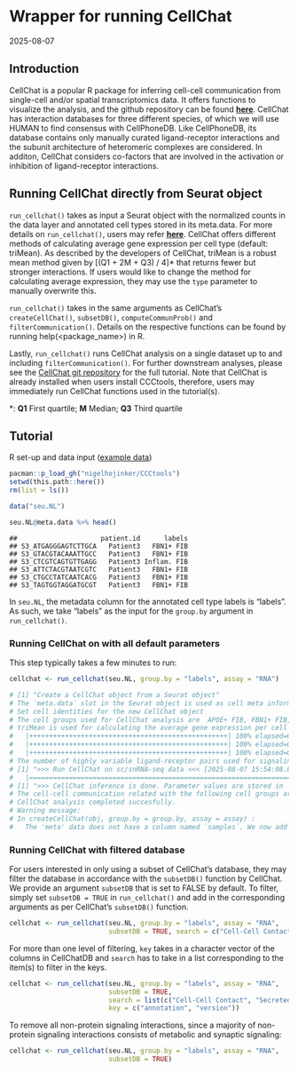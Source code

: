 Wrapper for running CellChat
================
2025-08-07

## Introduction

CellChat is a popular R package for inferring cell-cell communication
from single-cell and/or spatial transcriptomics data. It offers
functions to visualize the analysis, and the github repository can be
found [**here**](https://github.com/jinworks/CellChat). CellChat has
interaction databases for three different species, of which we will use
HUMAN to find consensus with CellPhoneDB. Like CellPhoneDB, its database
contains only manually curated ligand-receptor interactions and the
subunit architecture of heteromeric complexes are considered. In
additon, CellChat considers co-factors that are involved in the
activation or inhibition of ligand-receptor interactions.

## Running CellChat directly from Seurat object

`run_cellchat()` takes as input a Seurat object with the normalized
counts in the data layer and annotated cell types stored in its
meta.data. For more details on `run_cellchat()`, users may refer
[**here**](../R/run_cellchat.R). CellChat offers different methods of
calculating average gene expression per cell type (default: triMean). As
described by the developers of CellChat, triMean is a robust mean method
given by \[(Q1 + 2M + Q3) / 4\]\* that returns fewer but stronger
interactions. If users would like to change the method for calculating
average expression, they may use the `type` parameter to manually
overwrite this.

`run_cellchat()` takes in the same arguments as CellChat’s
`createCellChat()`, `subsetDB()`, `computeCommunProb()` and
`filterCommunication()`. Details on the respective functions can be
found by running help(<package_name>) in R.

Lastly, `run_cellchat()` runs CellChat analysis on a single dataset up
to and including `filterCommunication()`. For further downstream
analyses, please see the [CellChat git
repository](https://github.com/jinworks/CellChat) for the full tutorial.
Note that CellChat is already installed when users install CCCtools,
therefore, users may immediately run CellChat functions used in the
tutorial(s).

\*: **Q1** First quartile; **M** Median; **Q3** Third quartile

## Tutorial

R set-up and data input ([example data](../demo_data.md))

``` r
pacman::p_load_gh("nigelhojinker/CCCtools")
setwd(this.path::here())
rm(list = ls())

data("seu.NL")

seu.NL@meta.data %>% head()
```

    ##                     patient.id      labels
    ## S3_ATGAGGGAGTCTTGCA   Patient3   FBN1+ FIB
    ## S3_GTACGTACAAATTGCC   Patient3   FBN1+ FIB
    ## S3_CTCGTCAGTGTTGAGG   Patient3 Inflam. FIB
    ## S3_ATTCTACGTAATCGTC   Patient3   FBN1+ FIB
    ## S3_CTGCCTATCAATCACG   Patient3   FBN1+ FIB
    ## S3_TAGTGGTAGGATGCGT   Patient3   FBN1+ FIB

In `seu.NL`, the metadata column for the annotated cell type labels is
“labels”. As such, we take “labels” as the input for the `group.by`
argument in `run_cellchat()`.

### Running CellChat on with all default parameters

This step typically takes a few minutes to run:

``` r
cellchat <- run_cellchat(seu.NL, group.by = "labels", assay = "RNA")

# [1] "Create a CellChat object from a Seurat object"
# The `meta.data` slot in the Seurat object is used as cell meta information 
# Set cell identities for the new CellChat object 
# The cell groups used for CellChat analysis are  APOE+ FIB, FBN1+ FIB, COL11A1+ FIB, Inflam. FIB, cDC1, cDC2, LC, Inflam. DC, TC, Inflam. TC, CD40LG+ TC, NKT 
# triMean is used for calculating the average gene expression per cell group. 
#   |++++++++++++++++++++++++++++++++++++++++++++++++++| 100% elapsed=00s  
#   |++++++++++++++++++++++++++++++++++++++++++++++++++| 100% elapsed=00s  
#   |++++++++++++++++++++++++++++++++++++++++++++++++++| 100% elapsed=00s  
# The number of highly variable ligand-receptor pairs used for signaling inference is 440 
# [1] ">>> Run CellChat on sc/snRNA-seq data <<< [2025-08-07 15:54:08.823879]"
#   |=======================================================================================================| 100%
# [1] ">>> CellChat inference is done. Parameter values are stored in `object@options$parameter` <<< [2025-08-07 15:57:07.573151]"
# The cell-cell communication related with the following cell groups are excluded due to the few number of cells:  cDC1, Inflam. DC !   37.6% interactions are removed!
# CellChat analysis completed succesfully.
# Warning message:
# In createCellChat(obj, group.by = group.by, assay = assay) :
#   The 'meta' data does not have a column named `samples`. We now add this column and all cells are assumed to belong to `sample1`! 
```

### Running CellChat with filtered database

For users interested in only using a subset of CellChat’s database, they
may filter the database in accordance with the `subsetDB()` function by
CellChat. We provide an argument `subsetDB` that is set to FALSE by
default. To filter, simply set `subsetDB = TRUE` in `run_cellchat()` and
add in the corresponding arguments as per CellChat’s `subsetDB()`
function.

``` r
cellchat <- run_cellchat(seu.NL, group.by = "labels", assay = "RNA",
                         subsetDB = TRUE, search = c("Cell-Cell Contact"), key = c("annotation"))
```

For more than one level of filtering, `key` takes in a character vector
of the columns in CellChatDB and `search` has to take in a list
corresponding to the item(s) to filter in the keys.

``` r
cellchat <- run_cellchat(seu.NL, group.by = "labels", assay = "RNA",
                         subsetDB = TRUE, 
                         search = list(c("Cell-Cell Contact", "Secreted Signaling"), c("CellChatDB v1")),
                         key = c("annotation", "version"))
```

To remove all non-protein signaling interactions, since a majority of
non-protein signaling interactions consists of metabolic and synaptic
signaling:

``` r
cellchat <- run_cellchat(seu.NL, group.by = "labels", assay = "RNA",
                         subsetDB = TRUE)
```
